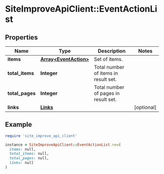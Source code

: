 # SiteImproveApiClient::EventActionList

## Properties

| Name | Type | Description | Notes |
| ---- | ---- | ----------- | ----- |
| **items** | [**Array&lt;EventAction&gt;**](EventAction.md) | Set of items. |  |
| **total_items** | **Integer** | Total number of items in result set. |  |
| **total_pages** | **Integer** | Total number of pages in result set. |  |
| **links** | [**Links**](Links.md) |  | [optional] |

## Example

```ruby
require 'site_improve_api_client'

instance = SiteImproveApiClient::EventActionList.new(
  items: null,
  total_items: null,
  total_pages: null,
  links: null
)
```

